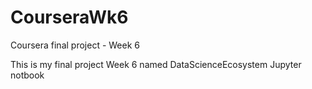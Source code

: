 # CourseraWk6
Coursera final project - Week 6

This is my final project Week 6 named DataScienceEcosystem Jupyter notbook

